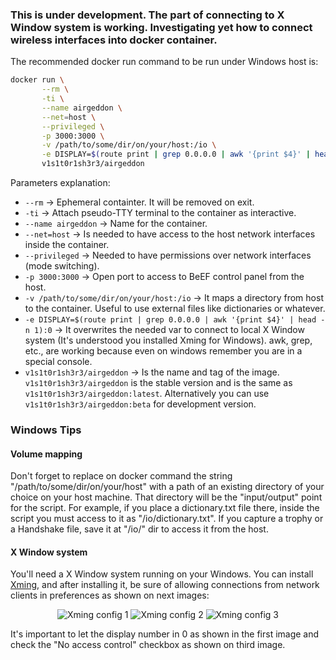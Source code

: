 ### This is under development. The part of connecting to X Window system is working. Investigating yet how to connect wireless interfaces into docker container.

The recommended docker run command to be run under Windows host is:

```bash
docker run \
       --rm \
       -ti \
       --name airgeddon \
       --net=host \
       --privileged \
       -p 3000:3000 \
       -v /path/to/some/dir/on/your/host:/io \
       -e DISPLAY=$(route print | grep 0.0.0.0 | awk '{print $4}' | head -n 1):0 \
       v1s1t0r1sh3r3/airgeddon
```

Parameters explanation:

 - `--rm` &#8594; Ephemeral containter. It will be removed on exit.
 - `-ti` &#8594; Attach pseudo-TTY terminal to the container as interactive.
 - `--name airgeddon` &#8594; Name for the container.
 - `--net=host` &#8594; Is needed to have access to the host network interfaces inside the container.
 - `--privileged` &#8594; Needed to have permissions over network interfaces (mode switching).
 - `-p 3000:3000` &#8594; Open port to access to BeEF control panel from the host.
 - `-v /path/to/some/dir/on/your/host:/io` &#8594; It maps a directory from host to the container. Useful to use external files like dictionaries or whatever.
 - `-e DISPLAY=$(route print | grep 0.0.0.0 | awk '{print $4}' | head -n 1):0` &#8594; It overwrites the needed var to connect to local X Window system (It's understood you installed Xming for Windows). awk, grep, etc., are working because even on windows remember you are in a special console.
 - `v1s1t0r1sh3r3/airgeddon` &#8594; Is the name and tag of the image. `v1s1t0r1sh3r3/airgeddon` is the stable version and is the same as `v1s1t0r1sh3r3/airgeddon:latest`. Alternatively you can use `v1s1t0r1sh3r3/airgeddon:beta` for development version.

### Windows Tips

#### Volume mapping

Don't forget to replace on docker command the string "/path/to/some/dir/on/your/host" with a path of an existing directory of your choice on your host machine. That directory will be the "input/output" point for the script. For example, if you place a dictionary.txt file there, inside the script you must access to it as "/io/dictionary.txt". If you capture a trophy or a Handshake file, save it at "/io/" dir to access it from the host.

#### X Window system

You'll need a X Window system running on your Windows. You can install [Xming], and after installing it, be sure of allowing connections from network clients in preferences as shown on next images:
<p align="center">
	<img src="https://raw.githubusercontent.com/v1s1t0r1sh3r3/airgeddon/master/imgs/wiki/xming1.png" title="Xming config 1">
	<img src="https://raw.githubusercontent.com/v1s1t0r1sh3r3/airgeddon/master/imgs/wiki/xming2.png" title="Xming config 2">
	<img src="https://raw.githubusercontent.com/v1s1t0r1sh3r3/airgeddon/master/imgs/wiki/xming3.png" title="Xming config 3">
</p>

It's important to let the display number in 0 as shown in the first image and check the "No access control" checkbox as shown on third image.

[Xming]: http://www.straightrunning.com/XmingNotes/

